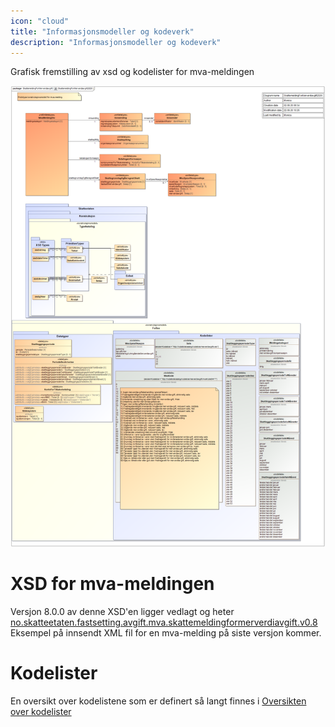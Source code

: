 ```yaml
---
icon: "cloud"
title: "Informasjonsmodeller og kodeverk"
description: "Informasjonsmodeller og kodeverk"
---
```


Grafisk fremstilling av xsd og kodelister for mva-meldingen

![SkattemeldingForMerverdiavgift2020.PNG](SkattemeldingForMerverdiavgift2020.PNG)

# XSD for mva-meldingen
Versjon  8.0.0 av denne XSD'en ligger vedlagt og heter [no.skatteetaten.fastsetting.avgift.mva.skattemeldingformerverdiavgift.v0.8](https://github.com/Skatteetaten/mva-meldingen/tree/master/docs/documentation/informasjonsmodell/no.skatteetaten.fastsetting.avgift.mva.skattemeldingformerverdiavgift.v0.8.xsd)
Eksempel på innsendt XML fil for en mva-melding på siste versjon kommer.

# Kodelister

En oversikt over kodelistene som er definert så langt finnes i [Oversikten over kodelister](https://github.com/Skatteetaten/mva-meldingen/tree/master/docs/documentation/informasjonsmodell/)

